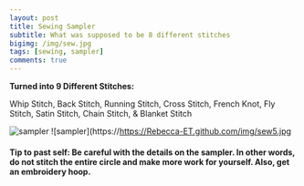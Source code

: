 ```yaml
---
layout: post
title: Sewing Sampler
subtitle: What was supposed to be 8 different stitches
bigimg: /img/sew.jpg
tags: [sewing, sampler]
comments: true
---
```


**Turned into 9 Different Stitches:**

Whip Stitch, Back Stitch, Running Stitch, Cross Stitch, French Knot, Fly Stitch, Satin Stitch, Chain Stitch, & Blanket Stitch

![sampler](https://github.com/Rebecca-ET/Rebecca-ET.github.io/blob/master/img/sew5.jpg)
![sampler](https://https://Rebecca-ET.github.com/img/sew5.jpg

#### Tip to past self: Be careful with the details on the sampler. In other words, do not stitch the entire circle and make more work for yourself. Also, get an embroidery hoop.
